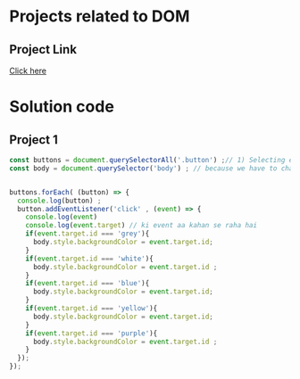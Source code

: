 # Projects related to DOM

## Project Link
[Click here](https://stackblitz.com/edit/dom-project-chaiaurcode-fw79hmev?file=index.html)

# Solution code

## Project 1

```javascript
const buttons = document.querySelectorAll('.button') ;// 1) Selecting elements with buttons because in future we can loop 
const body = document.querySelector('body') ; // because we have to change body


buttons.forEach( (button) => {
  console.log(button) ;
  button.addEventListener('click' , (event) => {
    console.log(event)
    console.log(event.target) // ki event aa kahan se raha hai 
    if(event.target.id === 'grey'){
      body.style.backgroundColor = event.target.id;
    }
    if(event.target.id === 'white'){
      body.style.backgroundColor = event.target.id ;
    }
    if(event.target.id === 'blue'){
      body.style.backgroundColor = event.target.id;
    }
    if(event.target.id === 'yellow'){
      body.style.backgroundColor = event.target.id;
    }
    if(event.target.id === 'purple'){
      body.style.backgroundColor = event.target.id ; 
    }
  });
});




```